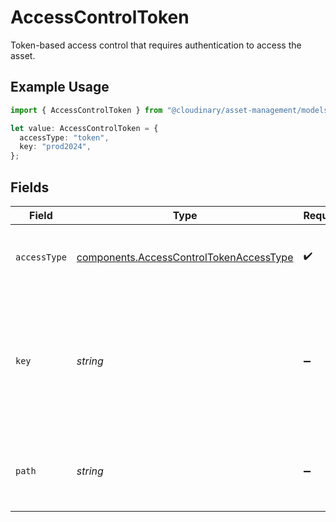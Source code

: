 # AccessControlToken

Token-based access control that requires authentication to access the asset.

## Example Usage

```typescript
import { AccessControlToken } from "@cloudinary/asset-management/models/components";

let value: AccessControlToken = {
  accessType: "token",
  key: "prod2024",
};
```

## Fields

| Field                                                                                                                  | Type                                                                                                                   | Required                                                                                                               | Description                                                                                                            | Example                                                                                                                |
| ---------------------------------------------------------------------------------------------------------------------- | ---------------------------------------------------------------------------------------------------------------------- | ---------------------------------------------------------------------------------------------------------------------- | ---------------------------------------------------------------------------------------------------------------------- | ---------------------------------------------------------------------------------------------------------------------- |
| `accessType`                                                                                                           | [components.AccessControlTokenAccessType](../../models/components/accesscontroltokenaccesstype.md)                     | :heavy_check_mark:                                                                                                     | The type of access control to apply to the asset.                                                                      |                                                                                                                        |
| `key`                                                                                                                  | *string*                                                                                                               | :heavy_minus_sign:                                                                                                     | The authentication key identifier for token-based access. Default key is used if not specified or if set to 'default'. | prod2024                                                                                                               |
| `path`                                                                                                                 | *string*                                                                                                               | :heavy_minus_sign:                                                                                                     | The specific path pattern for which this access control applies.                                                       | /images/restricted/*                                                                                                   |